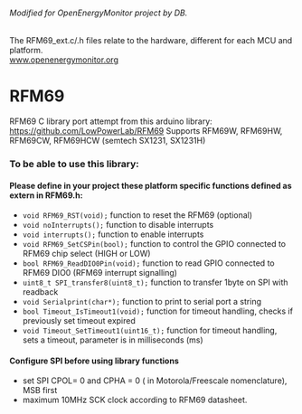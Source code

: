 ###### Modified for OpenEnergyMonitor project by DB.  
The RFM69_ext.c/.h files relate to the hardware, different for each MCU and platform.  
www.openenergymonitor.org

# RFM69
RFM69 C library port attempt from this arduino library: https://github.com/LowPowerLab/RFM69
Supports RFM69W, RFM69HW, RFM69CW, RFM69HCW (semtech SX1231, SX1231H)

### To be able to use this library:
#### Please define in your project these platform specific functions defined as extern in RFM69.h:

- `void RFM69_RST(void);`            function to reset the RFM69 (optional)
- `void noInterrupts();`             function to disable interrupts
- `void interrupts();`               function to enable interrupts  
- `void RFM69_SetCSPin(bool);`       function to control the GPIO connected to RFM69 chip select (HIGH or LOW)
- `bool RFM69_ReadDIO0Pin(void);`    function to read GPIO connected to RFM69 DIO0 (RFM69 interrupt signalling)
- `uint8_t SPI_transfer8(uint8_t);`  function to transfer 1byte on SPI with readback
- `void Serialprint(char*);`         function to print to serial port a string
- `bool Timeout_IsTimeout1(void);`   function for timeout handling, checks if previously set timeout expired
- `void Timeout_SetTimeout1(uint16_t);` function for timeout handling, sets a timeout, parameter is in milliseconds (ms)

#### Configure SPI before using library functions
- set SPI CPOL= 0 and CPHA = 0 ( in Motorola/Freescale nomenclature), MSB first
- maximum 10MHz SCK clock according to RFM69 datasheet.
